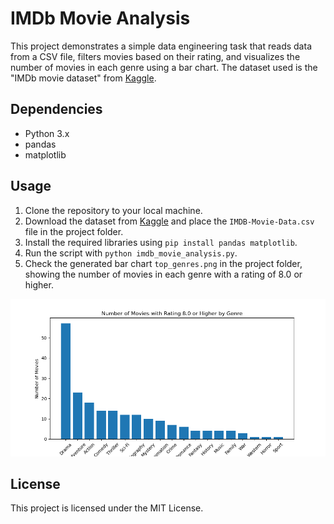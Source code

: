 # IMDb Movie Analysis

This project demonstrates a simple data engineering task that reads data from a CSV file, filters movies based on their rating, and visualizes the number of movies in each genre using a bar chart. The dataset used is the "IMDb movie dataset" from [Kaggle](https://www.kaggle.com/PromptCloudHQ/imdb-data).

## Dependencies

- Python 3.x
- pandas
- matplotlib

## Usage

1. Clone the repository to your local machine.
2. Download the dataset from [Kaggle](https://www.kaggle.com/PromptCloudHQ/imdb-data) and place the `IMDB-Movie-Data.csv` file in the project folder.
3. Install the required libraries using `pip install pandas matplotlib`.
4. Run the script with `python imdb_movie_analysis.py`.
5. Check the generated bar chart `top_genres.png` in the project folder, showing the number of movies in each genre with a rating of 8.0 or higher.

![Top Genres](./top_genres.png)


## License

This project is licensed under the MIT License.
